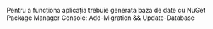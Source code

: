 Pentru a funcționa aplicația trebuie generata baza de date cu NuGet Package Manager Console: Add-Migration && Update-Database
